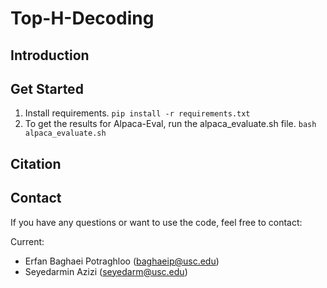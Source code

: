 # Top-H-Decoding
## Introduction
## Get Started
1. Install requirements.
   ```pip install -r requirements.txt```
2. To get the results for Alpaca-Eval, run the alpaca_evaluate.sh file. ```bash alpaca_evaluate.sh```


## Citation
## Contact

If you have any questions or want to use the code, feel free to contact:

Current:
* Erfan Baghaei Potraghloo (baghaeip@usc.edu)
* Seyedarmin Azizi (seyedarm@usc.edu)
   
